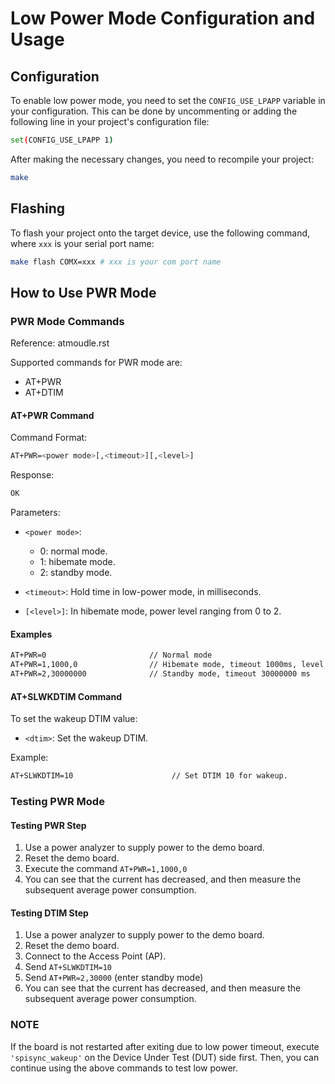 # Low Power Mode Configuration and Usage

## Configuration

To enable low power mode, you need to set the `CONFIG_USE_LPAPP` variable in your configuration. This can be done by uncommenting or adding the following line in your project's configuration file:

```bash
set(CONFIG_USE_LPAPP 1)
```

After making the necessary changes, you need to recompile your project:

```bash
make
```

## Flashing

To flash your project onto the target device, use the following command, where `xxx` is your serial port name:

```bash
make flash COMX=xxx # xxx is your com port name
```

## How to Use PWR Mode

### PWR Mode Commands

Reference: atmoudle.rst

Supported commands for PWR mode are:

- AT+PWR
- AT+DTIM

#### AT+PWR Command

Command Format:

```bash
AT+PWR=<power mode>[,<timeout>][,<level>]
```

Response:

```bash
OK
```

Parameters:

- `<power mode>`:
    - 0: normal mode.
    - 1: hibemate mode.
    - 2: standby mode.

- `<timeout>`: Hold time in low-power mode, in milliseconds.
- `[<level>]`: In hibemate mode, power level ranging from 0 to 2.

#### Examples

```bash
AT+PWR=0                       // Normal mode
AT+PWR=1,1000,0                // Hibemate mode, timeout 1000ms, level 0.
AT+PWR=2,30000000              // Standby mode, timeout 30000000 ms
```

#### AT+SLWKDTIM Command

To set the wakeup DTIM value:

- `<dtim>`: Set the wakeup DTIM.

Example:

```bash
AT+SLWKDTIM=10                      // Set DTIM 10 for wakeup.
```

### Testing PWR Mode

#### Testing PWR Step

1. Use a power analyzer to supply power to the demo board.
2. Reset the demo board.
3. Execute the command `AT+PWR=1,1000,0`
4. You can see that the current has decreased, and then measure the subsequent average power consumption.

#### Testing DTIM Step

1. Use a power analyzer to supply power to the demo board.
2. Reset the demo board.
3. Connect to the Access Point (AP).
4. Send `AT+SLWKDTIM=10`
5. Send `AT+PWR=2,30000` (enter standby mode)
6. You can see that the current has decreased, and then measure the subsequent average power consumption.

### NOTE

If the board is not restarted after exiting due to low power timeout, execute `'spisync_wakeup'` on the Device Under Test (DUT) side first. Then, you can continue using the above commands to test low power.
